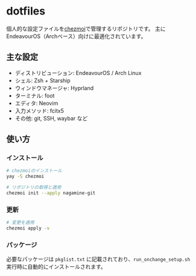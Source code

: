 # dotfiles

個人的な設定ファイルを[chezmoi](https://www.chezmoi.io/)で管理するリポジトリです。
主にEndeavourOS（Archベース）向けに最適化されています。

## 主な設定

- ディストリビューション: EndeavourOS / Arch Linux
- シェル: Zsh + Starship
- ウィンドウマネージャ: Hyprland
- ターミナル: foot
- エディタ: Neovim
- 入力メソッド: fcitx5
- その他: git, SSH, waybar など

## 使い方

### インストール

```bash
# chezmoiのインストール
yay -S chezmoi

# リポジトリの取得と適用
chezmoi init --apply nagamine-git
```

### 更新

```bash
# 変更を適用
chezmoi apply -v
```

### パッケージ

必要なパッケージは `pkglist.txt` に記載されており、`run_onchange_setup.sh` 実行時に自動的にインストールされます。